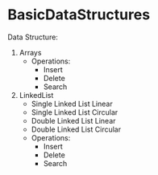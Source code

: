 # BasicDataStructures
Data Structure:
  1. Arrays
     - Operations:
       - Insert
       - Delete
       - Search
  2. LinkedList
     - Single Linked List Linear
     - Single Linked List Circular
     - Double Linked List Linear
     - Double Linked List Circular
     - Operations:
       - Insert
       - Delete
       - Search
  
  
